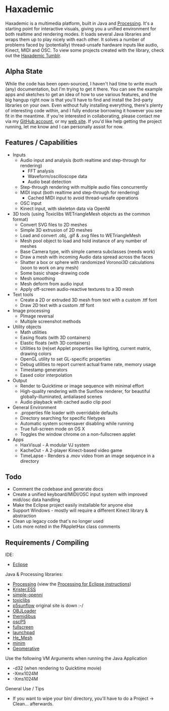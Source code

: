 # Haxademic
Haxademic is a multimedia platform, built in Java and [Processing](http://processing.org/). It's a starting point for interactive visuals, giving you a unified environment for both realtime and rendering modes. It loads several Java libraries and wraps them up to play nicely with each other. It solves a number of problems faced by (potentially) thread-unsafe hardware inputs like audio, Kinect, MIDI and OSC. To view some projects created with the library, check out the [Haxademic Tumblr](http://haxademic.com/).

## Alpha State
While the code has been open-sourced, I haven't had time to write much (any) documentation, but I'm trying to get it there. You can see the example apps and sketches to get an idea of how to use various features, and the big hangup right now is that you'll have to find and install the 3rd-party libraries on your own. Even without fully installing everything, there's plenty of interesting code within, and I fully endorse borrowing it however you see fit in the meantime. If you're interested in collaborating, please contact me via my [GitHub account](http://github.com/cacheflowe), or my [web site](http://cacheflowe.com/?page=contact). If you'd like help getting the project running, let me know and I can personally assist for now.

## Features / Capabilities
* Inputs
	* Audio input and analysis (both realtime and step-through for rendering)
		* FFT analysis
		* Waveform/oscilloscope data
		* Audio beat detection
	* Step-through rendering with multiple audio files concurrently
	* MIDI input (both realtime and step-through for rendering)
		* Cached MIDI input to avoid thread-unsafe operations
	* OSC input
	* Kinect input, with skeleton data via OpenNI
* 3D tools (using Toxiclibs WETriangleMesh objects as the common format)
	* Convert SVG files to 2D meshes
	* Simple 3D extrusion of 2D meshes
	* Load and convert .obj, .gif & .svg files to WETriangleMesh
	* Mesh pool object to load and hold instance of any number of meshes
	* Base Camera type, with simple camera subclasses (needs work) 
	* Draw a mesh with incoming Audio data spread across the faces
	* Shatter a box or sphere with randomized Voronoi3D calculations (soon to work on any mesh)
	* Some basic shape-drawing code
	* Mesh smoothing
	* Mesh deform from audio input
	* Apply off-screen audio-reactive textures to a 3D mesh
* Text tools
	* Create a 2D or extruded 3D mesh from text with a custom .ttf font
	* Draw 2D text with a custom .ttf font
* Image processing
	* PImage reversal
	* Multiple screenshot methods
* Utility objects
	* Math utilities
	* Easing floats (with 3D containers)
	* Elastic floats (with 3D containers)
	* Utilities to (re)set Applet properties like lighting, current matrix, drawing colors
	* OpenGL utility to set GL-specific properties
	* Debug utilities to report current actual frame rate, memory usage 
	* Timestamp generators
	* Eased color interpolation
* Output
	* Render to Quicktime or image sequence with minimal effort
	* High-quality rendering with the Sunflow renderer, for beautiful globally-illuminated, antialiased scenes 
	* Audio playback with cached audio clip pool
* General Environment
	* .properties file loader with overridable defaults
	* Directory searching for specific filetypes
	* Automatic system screensaver disabling while running
	* True full-screen mode on OS X
	* Toggles the window chrome on a non-fullscreen applet
* Apps
	* HaxVisual - A modular VJ system
	* KacheOut - A 2-player Kinect-based video game 
	* TimeLapse - Renders a .mov video from an image sequence in a directory

## Todo
* Comment the codebase and generate docs
* Create a unified keyboard/MIDI/OSC input system with improved midi/osc data handling
* Make the Eclipse project easily installable for anyone else
* Support Windows - mostly will require a different Kinect library & abstraction
* Clean up legacy code that's no longer used
* Lots more noted in the PAppletHax class comments

## Requirements / Compiling
IDE:

* [Eclipse](http://www.eclipse.org/)

Java & Processing libraries:

* [Processing](http://processing.org/) (view the [Processing for Eclipse instructions](http://processing.org/learning/eclipse/))
* [Krister.ESS](http://www.tree-axis.com/Ess/)
* [simple-openni](http://code.google.com/p/simple-openni/)
* [toxiclibs](http://toxiclibs.org/)
* [p5sunflow](https://github.com/hryk/p5sunflow) original site is down :-/
* [OBJLoader](http://code.google.com/p/saitoobjloader/)
* [themidibus](https://github.com/sparks/themidibus)
* [oscP5](http://www.sojamo.de/libraries/oscP5/)
* [fullscreen](http://www.superduper.org/processing/fullscreen_api/)
* [launchpad](http://rngtng.github.com/launchpad/)
* [He_Mesh](http://hemesh.wblut.com/)
* [minim](http://code.compartmental.net/tools/minim/)
* [Geomerative](http://www.ricardmarxer.com/geomerative/)

Use the following VM Arguments when running the Java Application

* -d32 (when rendering to Quicktime movie)
* -Xmx1024M
* -Xms1024M

General Use / Tips

* If you want to wipe your bin/ directory, you'll have to do a Project -> Clean... afterwards.
